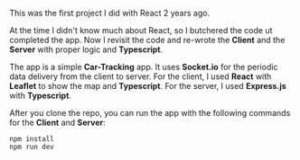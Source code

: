 This was the first project I did with React 2 years ago.

At the time I didn't know much about React, so I butchered the code ut completed the app. Now I revisit the code and re-wrote the **Client** and the **Server** with proper logic and **Typescript**.

The app is a simple **Car-Tracking** app. It uses **Socket.io** for the periodic data delivery from the client to server. For the client, I used **React** with **Leaflet** to show the map and **Typescript**. For the server, I used **Express.js** with **Typescript**.

After you clone the repo, you can run the app with the following commands for the **Client** and **Server**:

    npm install
    npm run dev
